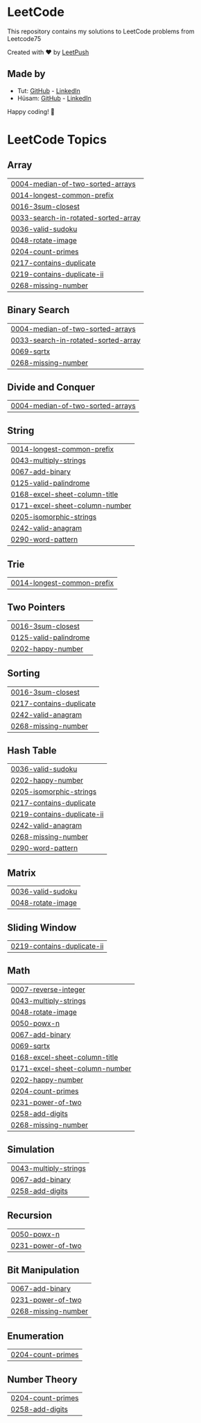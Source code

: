 # LeetCode

This repository contains my solutions to LeetCode problems from Leetcode75

Created with :heart: by [LeetPush](https://github.com/husamahmud/LeetPush)

 ## Made by 
 - Tut: [GitHub](https://github.com/TutTrue) - [LinkedIn](https://www.linkedin.com/in/mahmoud-hamdy-8b6825245/)
 - Hüsam: [GitHub](https://github.com/husamahmud) - [LinkedIn](https://www.linkedin.com/in/husamahmud/)

 Happy coding! 🚀

<!---LeetCode Topics Start-->
# LeetCode Topics
## Array
|  |
| ------- |
| [0004-median-of-two-sorted-arrays](https://github.com/atulrajsh30/Leetcode-Solutions/tree/master/0004-median-of-two-sorted-arrays) |
| [0014-longest-common-prefix](https://github.com/atulrajsh30/Leetcode-Solutions/tree/master/0014-longest-common-prefix) |
| [0016-3sum-closest](https://github.com/atulrajsh30/Leetcode-Solutions/tree/master/0016-3sum-closest) |
| [0033-search-in-rotated-sorted-array](https://github.com/atulrajsh30/Leetcode-Solutions/tree/master/0033-search-in-rotated-sorted-array) |
| [0036-valid-sudoku](https://github.com/atulrajsh30/Leetcode-Solutions/tree/master/0036-valid-sudoku) |
| [0048-rotate-image](https://github.com/atulrajsh30/Leetcode-Solutions/tree/master/0048-rotate-image) |
| [0204-count-primes](https://github.com/atulrajsh30/Leetcode-Solutions/tree/master/0204-count-primes) |
| [0217-contains-duplicate](https://github.com/atulrajsh30/Leetcode-Solutions/tree/master/0217-contains-duplicate) |
| [0219-contains-duplicate-ii](https://github.com/atulrajsh30/Leetcode-Solutions/tree/master/0219-contains-duplicate-ii) |
| [0268-missing-number](https://github.com/atulrajsh30/Leetcode-Solutions/tree/master/0268-missing-number) |
## Binary Search
|  |
| ------- |
| [0004-median-of-two-sorted-arrays](https://github.com/atulrajsh30/Leetcode-Solutions/tree/master/0004-median-of-two-sorted-arrays) |
| [0033-search-in-rotated-sorted-array](https://github.com/atulrajsh30/Leetcode-Solutions/tree/master/0033-search-in-rotated-sorted-array) |
| [0069-sqrtx](https://github.com/atulrajsh30/Leetcode-Solutions/tree/master/0069-sqrtx) |
| [0268-missing-number](https://github.com/atulrajsh30/Leetcode-Solutions/tree/master/0268-missing-number) |
## Divide and Conquer
|  |
| ------- |
| [0004-median-of-two-sorted-arrays](https://github.com/atulrajsh30/Leetcode-Solutions/tree/master/0004-median-of-two-sorted-arrays) |
## String
|  |
| ------- |
| [0014-longest-common-prefix](https://github.com/atulrajsh30/Leetcode-Solutions/tree/master/0014-longest-common-prefix) |
| [0043-multiply-strings](https://github.com/atulrajsh30/Leetcode-Solutions/tree/master/0043-multiply-strings) |
| [0067-add-binary](https://github.com/atulrajsh30/Leetcode-Solutions/tree/master/0067-add-binary) |
| [0125-valid-palindrome](https://github.com/atulrajsh30/Leetcode-Solutions/tree/master/0125-valid-palindrome) |
| [0168-excel-sheet-column-title](https://github.com/atulrajsh30/Leetcode-Solutions/tree/master/0168-excel-sheet-column-title) |
| [0171-excel-sheet-column-number](https://github.com/atulrajsh30/Leetcode-Solutions/tree/master/0171-excel-sheet-column-number) |
| [0205-isomorphic-strings](https://github.com/atulrajsh30/Leetcode-Solutions/tree/master/0205-isomorphic-strings) |
| [0242-valid-anagram](https://github.com/atulrajsh30/Leetcode-Solutions/tree/master/0242-valid-anagram) |
| [0290-word-pattern](https://github.com/atulrajsh30/Leetcode-Solutions/tree/master/0290-word-pattern) |
## Trie
|  |
| ------- |
| [0014-longest-common-prefix](https://github.com/atulrajsh30/Leetcode-Solutions/tree/master/0014-longest-common-prefix) |
## Two Pointers
|  |
| ------- |
| [0016-3sum-closest](https://github.com/atulrajsh30/Leetcode-Solutions/tree/master/0016-3sum-closest) |
| [0125-valid-palindrome](https://github.com/atulrajsh30/Leetcode-Solutions/tree/master/0125-valid-palindrome) |
| [0202-happy-number](https://github.com/atulrajsh30/Leetcode-Solutions/tree/master/0202-happy-number) |
## Sorting
|  |
| ------- |
| [0016-3sum-closest](https://github.com/atulrajsh30/Leetcode-Solutions/tree/master/0016-3sum-closest) |
| [0217-contains-duplicate](https://github.com/atulrajsh30/Leetcode-Solutions/tree/master/0217-contains-duplicate) |
| [0242-valid-anagram](https://github.com/atulrajsh30/Leetcode-Solutions/tree/master/0242-valid-anagram) |
| [0268-missing-number](https://github.com/atulrajsh30/Leetcode-Solutions/tree/master/0268-missing-number) |
## Hash Table
|  |
| ------- |
| [0036-valid-sudoku](https://github.com/atulrajsh30/Leetcode-Solutions/tree/master/0036-valid-sudoku) |
| [0202-happy-number](https://github.com/atulrajsh30/Leetcode-Solutions/tree/master/0202-happy-number) |
| [0205-isomorphic-strings](https://github.com/atulrajsh30/Leetcode-Solutions/tree/master/0205-isomorphic-strings) |
| [0217-contains-duplicate](https://github.com/atulrajsh30/Leetcode-Solutions/tree/master/0217-contains-duplicate) |
| [0219-contains-duplicate-ii](https://github.com/atulrajsh30/Leetcode-Solutions/tree/master/0219-contains-duplicate-ii) |
| [0242-valid-anagram](https://github.com/atulrajsh30/Leetcode-Solutions/tree/master/0242-valid-anagram) |
| [0268-missing-number](https://github.com/atulrajsh30/Leetcode-Solutions/tree/master/0268-missing-number) |
| [0290-word-pattern](https://github.com/atulrajsh30/Leetcode-Solutions/tree/master/0290-word-pattern) |
## Matrix
|  |
| ------- |
| [0036-valid-sudoku](https://github.com/atulrajsh30/Leetcode-Solutions/tree/master/0036-valid-sudoku) |
| [0048-rotate-image](https://github.com/atulrajsh30/Leetcode-Solutions/tree/master/0048-rotate-image) |
## Sliding Window
|  |
| ------- |
| [0219-contains-duplicate-ii](https://github.com/atulrajsh30/Leetcode-Solutions/tree/master/0219-contains-duplicate-ii) |
## Math
|  |
| ------- |
| [0007-reverse-integer](https://github.com/atulrajsh30/Leetcode-Solutions/tree/master/0007-reverse-integer) |
| [0043-multiply-strings](https://github.com/atulrajsh30/Leetcode-Solutions/tree/master/0043-multiply-strings) |
| [0048-rotate-image](https://github.com/atulrajsh30/Leetcode-Solutions/tree/master/0048-rotate-image) |
| [0050-powx-n](https://github.com/atulrajsh30/Leetcode-Solutions/tree/master/0050-powx-n) |
| [0067-add-binary](https://github.com/atulrajsh30/Leetcode-Solutions/tree/master/0067-add-binary) |
| [0069-sqrtx](https://github.com/atulrajsh30/Leetcode-Solutions/tree/master/0069-sqrtx) |
| [0168-excel-sheet-column-title](https://github.com/atulrajsh30/Leetcode-Solutions/tree/master/0168-excel-sheet-column-title) |
| [0171-excel-sheet-column-number](https://github.com/atulrajsh30/Leetcode-Solutions/tree/master/0171-excel-sheet-column-number) |
| [0202-happy-number](https://github.com/atulrajsh30/Leetcode-Solutions/tree/master/0202-happy-number) |
| [0204-count-primes](https://github.com/atulrajsh30/Leetcode-Solutions/tree/master/0204-count-primes) |
| [0231-power-of-two](https://github.com/atulrajsh30/Leetcode-Solutions/tree/master/0231-power-of-two) |
| [0258-add-digits](https://github.com/atulrajsh30/Leetcode-Solutions/tree/master/0258-add-digits) |
| [0268-missing-number](https://github.com/atulrajsh30/Leetcode-Solutions/tree/master/0268-missing-number) |
## Simulation
|  |
| ------- |
| [0043-multiply-strings](https://github.com/atulrajsh30/Leetcode-Solutions/tree/master/0043-multiply-strings) |
| [0067-add-binary](https://github.com/atulrajsh30/Leetcode-Solutions/tree/master/0067-add-binary) |
| [0258-add-digits](https://github.com/atulrajsh30/Leetcode-Solutions/tree/master/0258-add-digits) |
## Recursion
|  |
| ------- |
| [0050-powx-n](https://github.com/atulrajsh30/Leetcode-Solutions/tree/master/0050-powx-n) |
| [0231-power-of-two](https://github.com/atulrajsh30/Leetcode-Solutions/tree/master/0231-power-of-two) |
## Bit Manipulation
|  |
| ------- |
| [0067-add-binary](https://github.com/atulrajsh30/Leetcode-Solutions/tree/master/0067-add-binary) |
| [0231-power-of-two](https://github.com/atulrajsh30/Leetcode-Solutions/tree/master/0231-power-of-two) |
| [0268-missing-number](https://github.com/atulrajsh30/Leetcode-Solutions/tree/master/0268-missing-number) |
## Enumeration
|  |
| ------- |
| [0204-count-primes](https://github.com/atulrajsh30/Leetcode-Solutions/tree/master/0204-count-primes) |
## Number Theory
|  |
| ------- |
| [0204-count-primes](https://github.com/atulrajsh30/Leetcode-Solutions/tree/master/0204-count-primes) |
| [0258-add-digits](https://github.com/atulrajsh30/Leetcode-Solutions/tree/master/0258-add-digits) |
<!---LeetCode Topics End-->